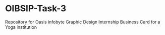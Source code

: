 # OIBSIP-Task-3
Repository for Oasis infobyte Graphic Design Internship
Business Card for a Yoga institution
